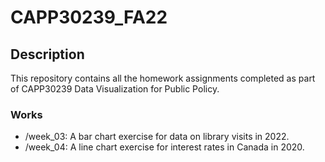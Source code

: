 # CAPP30239_FA22

## Description
This repository contains all the homework assignments completed as part of CAPP30239 Data Visualization for Public Policy.

### Works
- /week_03: A bar chart exercise for data on library visits in 2022.
- /week_04: A line chart exercise for interest rates in Canada in 2020.
